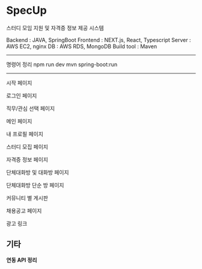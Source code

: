 # SpecUp
스터디 모임 지원 및 자격증 정보 제공 시스템 

Backend : JAVA, SpringBoot
Frontend : NEXT.js, React, Typescript
Server : AWS EC2, nginx
DB : AWS RDS, MongoDB
Build tool : Maven

------------------------------

명령어 정리
<frontend>
npm run dev
<backend>
mvn spring-boot:run

------------------------------
시작 페이지

로그인 페이지

직무/관심 선택 페이지

메인 페이지

내 프로필 페이지

스터디 모집 페이지

자격증 정보 페이지

단체대화방 및 대화방 페이지

단체대화방 단순 방 페이지

커뮤니티 별 게시판

채용공고 페이지

광고 링크

기타
-------------------------
**연동 API 정리**
